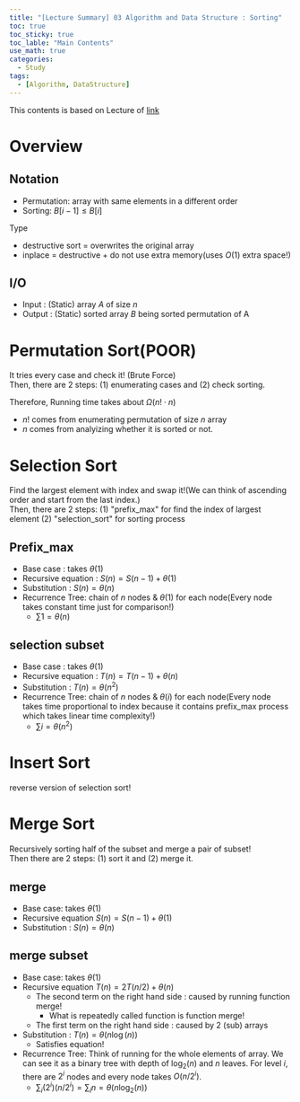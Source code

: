 ```yaml
---
title: "[Lecture Summary] 03 Algorithm and Data Structure : Sorting"
toc: true
toc_sticky: true
toc_lable: "Main Contents"
use_math: true
categories:
  - Study
tags:
  - [Algorithm, DataStructure]
---
```


This contents is based on Lecture of [link](https://ocw.mit.edu/courses/6-006-introduction-to-algorithms-spring-2020/pages/syllabus/)

# Overview

## Notation

- Permutation: array with same elements in a different order
- Sorting: $B[i-1] \le B[i]$

Type
- destructive sort = overwrites the original array
- inplace = destructive + do not use extra memory(uses $O(1)$ extra space!)

## I/O
- Input : (Static) array $A$ of size $n$
- Output : (Static) sorted array $B$ being sorted permutation of A

# Permutation Sort(POOR)

It tries every case and check it! (Brute Force)<br>
Then, there are 2 steps: (1) enumerating cases and (2) check sorting.

Therefore, Running time takes about $\Omega(n!\cdot n)$
- $n!$ comes from enumerating permutation of size $n$ array
- $n$ comes from analyizing whether it is sorted or not.

# Selection Sort

Find the largest element with index and swap it!(We can think of ascending order and start from the last index.) <br>
Then, there are 2 steps: (1) "prefix_max" for find the index of largest element (2) "selection_sort" for sorting process

## Prefix_max 

- Base case : takes $\theta(1)$ 
- Recursive equation : $S(n) = S(n-1) + \theta(1)$
- Substitution : $S(n) = \theta(n)$
- Recurrence Tree: chain of $n$ nodes & $\theta(1)$ for each node(Every node takes constant time just for comparison!)
  - $\sum 1 = \theta(n)$

## selection subset

- Base case : takes $\theta(1)$
- Recursive equation : $T(n) = T(n-1) + \theta(n)$
- Substitution : $T(n) = \theta(n^2)$
- Recurrence Tree: chain of $n$ nodes & $\theta(i)$ for each node(Every node takes time proportional to index because it contains prefix_max process which takes linear time complexity!)
  - $\sum i = \theta(n^2)$

# Insert Sort

reverse version of selection sort!

# Merge Sort

Recursively sorting half of the subset and merge a pair of subset!<br>
Then there are 2 steps: (1) sort it and (2) merge it.

## merge

- Base case: takes $\theta(1)$
- Recursive equation $S(n) = S(n-1) + \theta(1)$
- Substitution : $S(n) = \theta(n)$

## merge subset

- Base case: takes $\theta(1)$
- Recursive equation $T(n) = 2T(n/2) + \theta(n)$
  - The second term on the right hand side : caused by running function merge!
    - What is repeatedly called function is function merge!
  - The first term on the right hand side : caused by 2 (sub) arrays
- Substitution : $T(n) = \theta(n\log(n))$
  - Satisfies equation!
- Recurrence Tree: Think of running for the whole elements of array. We can see it as a binary tree with depth of $\log_2(n)$ and $n$ leaves. For level $i$, there are $2^i$ nodes and every node takes $O(n/2^i)$.
  - $\sum_i (2^i)(n/2^i) = \sum_i n = \theta(n\log_2(n))$
